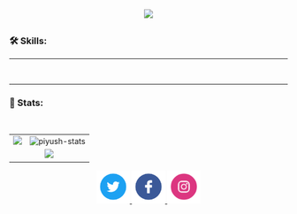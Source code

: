 <!-- <img src="piyush-final.gif" width=100%> -->

<!-- <img src="my_banner.png" alt="count"/> -->

<!-- <p align="left"> <img src="https://komarev.com/ghpvc/?username=baoanh177&label=Profile%20views&color=blueviolet&style=flat" alt="count" />
<img src="https://wakatime.com/badge/user/a78a30d8-e481-4ee3-884f-8a6d3abba700.svg" /> 
</p>-->

<h1 align="center">
  <a href="https://git.io/typing-svg">
    <img src="https://readme-typing-svg.herokuapp.com/?lines=Hi,+There!+👋;I'm+Bao+Anh...;Frontend+Developer...;ReactJS,+NextJS...&center=true&size=30">
  </a>
</h1>

<!-- <h3 align="center">A Software Engineer from India, currently working as a Software Developer @Mable.ai with proficiency in Golang, Typescript and Cloud technologies.</h3> -->

<!-- ### Support my work
[Buy Me a Coffee](https://www.buymeacoffee.com/zephyrus21)
[![ko-fi](https://ko-fi.com/img/githubbutton_sm.svg)](https://ko-fi.com/Y8Y63ONS5) -->

### 🛠️ Skills:
<table width=100%>
  <tr width=100%>
    <td align=center width="100">
      <img src="https://skillicons.dev/icons?i=html" alt="" />
    </td>
    <td align=center width="100">
      <img src="https://skillicons.dev/icons?i=css" alt="" />
    </td>
    <td align=center width="100">
      <img src="https://skillicons.dev/icons?i=tailwind" alt="" />
    </td>
    <td align=center width="100">
      <img src="https://skillicons.dev/icons?i=sass" alt="" />
    </td>
    <td align=center width="100">
      <img src="https://skillicons.dev/icons?i=bootstrap" alt="" />
    </td>
    <td align=center width="100">
      <img src="https://skillicons.dev/icons?i=javascript" alt="" />
    </td>
    <td align=center width="100">
      <img src="https://skillicons.dev/icons?i=ts" alt="" />
    </td>
    <td align=center width="100">
      <img src="https://skillicons.dev/icons?i=react" alt="" />
    </td>
    <td align=center width="100">
      <img src="https://skillicons.dev/icons?i=nextjs" alt="" />
    </td>
  </tr>
  <tr width=100%>
    <td align=center width="100">
      <img src="https://skillicons.dev/icons?i=redux" alt="" />
    </td>
    <td align=center width="100">
      <img src="https://skillicons.dev/icons?i=nodejs" alt="" />
    </td>
    <td align=center width="100">
      <img src="https://skillicons.dev/icons?i=express" alt="" />
    </td>
    <td align=center width="100">
      <img src="https://skillicons.dev/icons?i=sequelize" alt="" />
    </td>
    <td align=center width="100">
      <img src="https://skillicons.dev/icons?i=postgres" alt="" />
    </td>
    <td align=center width="100">
      <img src="https://skillicons.dev/icons?i=redis" alt="" />
    </td>
    <td align=center width="100">
      <img src="https://skillicons.dev/icons?i=postman" alt="" />
    </td>
    <td align=center width="100">
      <img src="https://skillicons.dev/icons?i=github" alt="" />
    </td>
    <td align=center width="100">
      <img src="https://skillicons.dev/icons?i=vscode" alt="" />
    </td>
  </tr>
</table>

<!-- ### 📝 Programming Languages:

[![](https://skillicons.dev/icons?i=javascript,ts,python)](#)
<br/>
<br/> -->

<!-- ### 🖼️ Frameworks and Tools:

[![](https://skillicons.dev/icons?i=sass,bootstrap,tailwind,redux,react,next,nodejs,express,sequelize,postman,git,github)](#)
<br/>
<br/> -->

<!-- ### 🛠️  DevOps Tools:

  [![](https://skillicons.dev/icons?i=git,docker,ubuntu,linux)](#)
<br/>
<br/> -->

<!-- ### 📚 Databases:

[![](https://skillicons.dev/icons?i=postgres,redis)](#)
<br/>
<br/> -->

<!-- ### 💻 IDE:

<img height="42px" align="left" src="https://icon.icepanel.io/Technology/svg/Visual-Studio-Code-%28VS-Code%29.svg" />
<br/>
<br/>
<br />
<br/> -->

  <!-- <p align="center">
    <img src="https://github-readme-stats.vercel.app/api/top-langs/?username=baoanh177&show_icons=true&theme=midnight-purple&title_color=2f80ed&text_color=fff&icon_color=2f80ed&layout=compact&border_color=2f80ed"/>
  </p> -->
  ### 📝 Stats: 
  <img src="https://wakatime.com/badge/user/ed88f1d0-5c2c-48d4-9e3c-6fc619f952b1.svg" alt=""/>
<table border=0 rules=none frame=void>
  <tr>
    <td align=center>
        <img src="https://github-readme-streak-stats.herokuapp.com/?user=baoanh177&theme=midnight-purple&border_color=2f80ed&title_color=2f80ed"/>
    </td>
    <td align=center>
        <img src="https://github-readme-stats.vercel.app/api?username=baoanh177&show_icons=true&theme=radical&title_color=2f80ed&text_color=fff&icon_color=2f80ed&border_color=2f80ed&custom_title=" alt="piyush-stats" />
    </td>
  </tr>
  <tr>
    <td align=center colspan="2">
        <!--   25/05/2024 -->
        <img src="https://github-readme-stats.vercel.app/api/wakatime?username=baoanh177&layout=compact&theme=midnight-purple&border_color=2f80ed&title_color=2f80ed&range=all_time&custom_title=25/05/2024%20-%20Present"/>
    </td>
  </tr>
</table>

<div>

</div>

<p align="center">
  <a href="https://twitter.com/iztoxyoxy">
    <img src="https://github.com/aritraroy/social-icons/blob/master/twitter-icon.png?raw=true" width="60">
  </a>
  <a href="https://www.facebook.com/profile.php?id=100088917412737">
    <img src="https://github.com/aritraroy/social-icons/blob/master/facebook-icon.png?raw=true" width="60">
  </a>
  <a href="https://www.instagram.com/baoah_2704/">
    <img src="https://github.com/aritraroy/social-icons/blob/master/instagram-icon.png?raw=true" width="60">
  </a>
</p>

<!-- <br/>
<p align="center">
  <img src="gh-1.gif" width=20%>
  <img src="gh-4.png" width=20%>
  <img src="gh-2.gif" width=20%>
</p>

<img src="footer.svg"> -->
